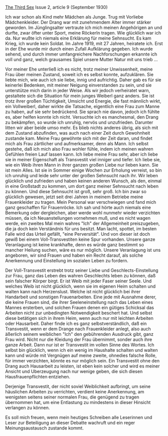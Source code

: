 [The Third Sex](/das-dritte-geschlecht/) Issue 2, article 9 (September 1930)

Ich war schon als Kind mehr Mädchen als Junge. Trug mit Vorliebe Mädchenkleider. Der Drang war mit zunehmendem Alter immer stärker geworden. Im Jünglingsalter vertraute ich mich meinen Angehörigen an und durfte, zwar öfter unter Sport, meine Röckerln tragen. Wie glücklich war ich da. Nur wußte ich niemals eine Erklärung für meine Sehnsucht. Es kam Krieg, ich wurde kein Soldat. Im Jahre 1919, mit 27 Jahren, heiratete ich. Erst in der Ehe wurde mir durch einen Zufall Aufklärung gegeben. Ich wurde sehend, und durch immer umfangreichere Nachforschungen erkannte ich voll und ganz, welch grausames Spiel unsere Mutter Natur mit uns trieb ...

Vor meiner Ehe unterließ ich es nicht, trotz meiner Unwissenheit, meine Frau über meinen Zustand, soweit ich es selbst konnte, aufzuklären. Sie liebte mich, wie auch ich sie liebe, innig und aufrichtig. Daher gab es für sie keinerlei Bedenken, mit meiner Neigung einverstanden zu sein, und sie unterstütze mich darin in jeder Weise. Als wir jedoch verheiratet warn, gestaltete sich die Situation für mein junges Weiberl ganz anders. Sie ist trotz ihrer großen Tüchtigkeit, Umsicht und Energie, die fast männlich wirkt, ein Vollweiberl, daher wirkte die Tatsache, eigentlich eine Frau zum Manne zu haben, auf sie sehr bedrückend. Sie sprach nie davon, jedoch ich fühlte es, aber helfen konnte ich nicht. Versuchte ich es manchesmal, den Drang zu bekämpfen, so wurde ich unruhig, nervös und unzufrieden. Darunter litten wir aber beide umso mehr. Es blieb nichts anderes übrig, als sich mit dem Zustand abzufinden, was auch nach einer Zeit durch Gewohnheit zustande kam. Meine Frau gewöhnte sich mit der Zeit daran, und findet mich als Frau zärtlicher und aufmerksamer, denn als Mann. Ich selbst gestehe, daß ich mich also Frau wohler fühle, indem ich meinen wahren Gefühlen freien Lauf lassen kann. Ich liebe meine Frau sehr, aber ich liebe sie in meiner Eigenschaft als Transvestit viel inniger und tiefer. Ich liebe sie, wie ein Weib ihren Mann in ihrer ganzen großen Liebe nur lieben kann. Sie ist mein Alles. Ist sie in Sommer einige Wochen zur Erholung verreist, so bin ich unruhig und leide sehr unter der großen Sehnsucht nach ihr. Wir leben glücklich und zufrieden und haben keinen anderen Wunsch, als den, einmal in eine Großstadt zu kommen, um dort ganz meiner Sehnsucht nach leben zu können. Und diese Sehnsucht ist groß, sehr groß. Ich bin zwar so glücklich gewesen, jetzt seit drei Jahren in meinem Betriebe meine Frauenkleider zu tragen. Mein Personal war verschwiegen und fand mich ganz geschaffen für Frauenröcke. Ich sah und hörte auch niemals eine Bemerkung oder dergleichen, aber werde wohl nunmehr wieder verzichten müssen, da ich Neuanstellungen vornehmen muß, und es nicht wagen werde, ein zweites Mal mein wahres "Ich" der Allgemeinheit preiszugeben, die ja doch kein Verständnis für uns besitzt. Man lacht, spottet, im besten Falle wird das Urteil gefällt, "eine Perversität". Und von dieser ist doch gewiß bei einem Voll-Transvestiten keine Spur vorhanden. Unsere ganze Veranlagung ist keine krankhafte, denn es würde ganz bestimmt so mancher Heilung suchen, wäre es nur möglich. Unsere Veranlagung ist uns angeboren, wir sind Frauen und haben ein Recht darauf, als solche Anerkennung und Einstellung im sozialen Leben zu fordern.

Der Voll-Transvestit erstrebt trotz seiner Liebe und Geschlects-Einstellung zur Frau, ganz das Leben des wahren Geschlechts leben zu können, daß sein falscher Körper birgt. Er ist Weib mit jeder Faser seiner Seele. Und welches Weib ist nicht glücklich, wenn sie im eigenen Heim schalten und walten kann nach Herzenslust. Welche ist nicht glücklich bei ihrer Handarbeit und sonstigen Frauenarbeiten. Eine jede mit Ausnahme derer, die keine Frauen sind, die ihrer Seeleneinstellung nach das Leben eines Mannes ersterben, und solchen Frauen denen ein gütiges Schicksal das Arbeiten nicht zur unbedingten Notwendigkeit beschert hat. Und selbst diese betätigen sich in ihrem Heim, wenn auch nur mit leichten Arbeiten oder Hausarbeit. Daher finde ich es ganz selbstverständlich, daß ein Transvestit, wenn er dem Drange nach Frauenkleider anlegt, also auch äßerlich seinem weiblichen "Ich" den gebührenden Ausdruck gibt, ganz Frau wird. Nicht nur die Kleidung der Frau übernimmt, sonder auch ihre ganze Arbeit. Dann nur ist er Transvestit im vollen Sinne des Wortes. Ich selbst bin glücklich, wenn ich ein wenig im Haushalte schalten und walten kann und würde mit Vergnügen auf meine zweite, ohnedies falsche Rolle, für immer verzichten, könnte es nur möglich sein. Ein Transvestit ohne den Drang auch Hausarbeit zu leisten, ist eben kein solcher und wird es meiner Ansicht und Uberzeugung nach nur wenige geben, die sich diesen Hausfrauenpflichten entziehen.

Derjenige Transvestit, der nicht soviel Weiblichkeit aufbringt, um seine häuslichen Arbeiten zu verrichten, verdient keine Anerkennung, am wenigsten seitens seiner normalen Frau, die genügend zu tragen übernommen hat, um eine Entlastung zu mindestens in dieser Hinsicht verlangen zu können.

Es soll mich freuen, wenn mein heutiges Schreiben alle Leserinnen und Leser zur Beteiligung an dieser Debatte wachruft und ein reger Meinungsaustausch zustande kommt.